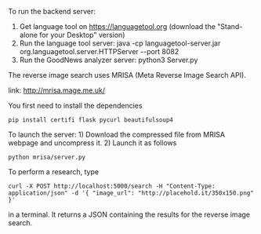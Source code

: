 To run the backend server:
  
  1) Get language tool on https://languagetool.org (download the "Stand-alone for your Desktop" version)
  2) Run the language tool server: java -cp languagetool-server.jar org.languagetool.server.HTTPServer --port 8082
  3) Run the GoodNews analyzer server: python3 Server.py


The reverse image search uses MRISA (Meta Reverse Image Search API).

  link: http://mrisa.mage.me.uk/
  
  You first need to install the dependencies
  
  `pip install certifi flask pycurl beautifulsoup4`
  
  To launch the server:
    1) Download the compressed file from MRISA webpage and uncompress it.
    2) Launch it as follows
    
  `python mrisa/server.py`
  
  To perform a research, type
  
  `curl -X POST http://localhost:5000/search
    -H "Content-Type: application/json"
    -d '{
        "image_url":
            "http://placehold.it/350x150.png"
        }'`
        
   in a terminal. It returns a JSON containing the results for the reverse image search.
    

